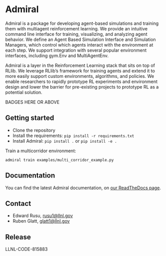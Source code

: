 # Admiral

Admiral is a package for developing agent-based simulations and training them with
multiagent reinforcement learning. We provide an intuitive command line interface
for training, visualizing, and analyzing agent behavior. We define an Agent Based
Simulation Interface and Simulation Managers, which control which agents interact
with the environment at each step. We support integration with several popular environment
interfaces, including gym.Env and MultiAgentEnv.

Admiral is a layer in the Reinforcement Learning stack that sits on top of RLlib.
We leverage RLlib’s framework for training agents and extend it to more easily support
custom environments, algorithms, and policies. We enable researchers to rapidly
prototype RL experiments and environment design and lower the barrier for pre-existing
projects to prototype RL as a potential solution.

BADGES HERE OR ABOVE

## Getting started

* Clone the repository
* Install the requirements: `pip install -r requirements.txt`
* Install Admiral: `pip install .` or `pip install -e .`

Train a multicorridor environment:
```
admiral train examples/multi_corridor_example.py
```

## Documentation

You can find the latest Admiral documentation, on
[our ReadTheDocs page](https://abmarl.readthedocs.io/en/latest/index.html).


## Contact

* Edward Rusu, rusu1@llnl.gov
* Ruben Glatt, glatt1@llnl.gov

## Release

LLNL-CODE-815883

